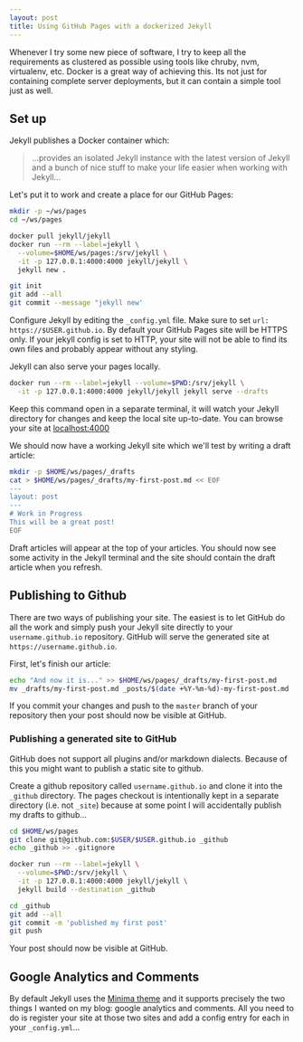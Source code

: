```yaml
---
layout: post
title: Using GitHub Pages with a dockerized Jekyll
---
```


Whenever I try some new piece of software, I try to keep all the
requirements as clustered as possible using tools like chruby, nvm,
virtualenv, etc.  Docker is a great way of achieving this. Its not just
for containing complete server deployments, but it can contain a simple
tool just as well.

## Set up

Jekyll publishes a Docker container which:

> ...provides an isolated Jekyll instance with the latest version of
> Jekyll and a bunch of nice stuff to make your life easier when working
> with Jekyll...

Let's put it to work and create a place for our GitHub Pages:

```bash
mkdir -p ~/ws/pages
cd ~/ws/pages

docker pull jekyll/jekyll
docker run --rm --label=jekyll \
  --volume=$HOME/ws/pages:/srv/jekyll \
  -it -p 127.0.0.1:4000:4000 jekyll/jekyll \
  jekyll new .

git init
git add --all
git commit --message "jekyll new'
```

Configure Jekyll by editing the ``_config.yml`` file. Make sure to set ``url: https://$USER.github.io``. By default your GitHub Pages site will be HTTPS only. If your jekyll config is set to HTTP, your site will not be able to find its own files and probably appear without any styling.

Jekyll can also serve your pages locally.

```bash
docker run --rm --label=jekyll --volume=$PWD:/srv/jekyll \
  -it -p 127.0.0.1:4000:4000 jekyll/jekyll jekyll serve --drafts
```

Keep this command open in a separate terminal, it will watch your Jekyll
directory for changes and keep the local site up-to-date. You can browse your
site at [localhost:4000](http://localhost:4000/) 

We should now have a working Jekyll site which we'll test by writing a
draft article:

```bash
mkdir -p $HOME/ws/pages/_drafts
cat > $HOME/ws/pages/_drafts/my-first-post.md << EOF
---
layout: post
---
# Work in Progress
This will be a great post!
EOF
```

Draft articles will appear at the top of your articles. You should now
see some activity in the Jekyll terminal and the site should contain the
draft article when you refresh.

## Publishing to Github

There are two ways of publishing your site. The easiest is to let GitHub do all
the work and simply push your Jekyll site directly to your
``username.github.io`` repository. GitHub will serve the generated site at
``https://username.github.io``.

First, let's finish our article:

```bash
echo "And now it is..." >> $HOME/ws/pages/_drafts/my-first-post.md
mv _drafts/my-first-post.md _posts/$(date +%Y-%m-%d)-my-first-post.md
```

If you commit your changes and push to the ``master`` branch of your repository
then your post should now be visible at GitHub.

### Publishing a generated site to GitHub

GitHub does not support all plugins and/or markdown dialects. Because of this
you might want to publish a static site to github.

Create a github repository called ``username.github.io`` and clone it into the
``_github`` directory. The pages checkout is intentionally kept in a separate directory (i.e. not ``_site``) because at some point I will accidentally publish my drafts to github...

```bash
cd $HOME/ws/pages
git clone git@github.com:$USER/$USER.github.io _github
echo _github >> .gitignore
```


```bash
docker run --rm --label=jekyll \
  --volume=$PWD:/srv/jekyll \
  -it -p 127.0.0.1:4000:4000 jekyll/jekyll \
  jekyll build --destination _github

cd _github
git add --all
git commit -m 'published my first post'
git push
```

Your post should now be visible at GitHub.

## Google Analytics and Comments

By default Jekyll uses the [Minima theme](https://github.com/jekyll/minima) and it supports precisely the two things I wanted on my blog: google analytics and comments. All you need to do is register your site at those two sites and add a config entry for each in your ``_config.yml``...

